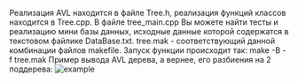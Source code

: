 Реализация AVL находится в файле Tree.h, реализация функций классов находится в Tree.cpp. В файле tree_main.cpp Вы можете найти тесты и реализацию мини базы данных, исходные данные которой содержатся в текстовом файлике DataBase.txt. 
tree.mak - соответствующий данной комбинации файлов makefile. Запуск функции происходит так: make -B -f tree.mak 
Пример вывода AVL дерева, а вернее, его разбиения на 2 поддерева: 
![example](https://github.com/DanyaFire/Proga/assets/138053593/80f41182-c6b9-46ba-b5cb-ab6cce1cb567)
